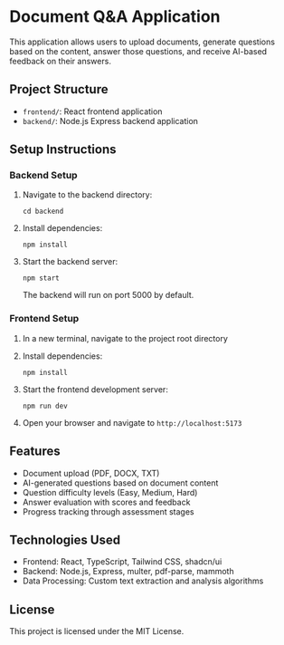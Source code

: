 
# Document Q&A Application

This application allows users to upload documents, generate questions based on the content, answer those questions, and receive AI-based feedback on their answers.

## Project Structure

- `frontend/`: React frontend application
- `backend/`: Node.js Express backend application

## Setup Instructions

### Backend Setup

1. Navigate to the backend directory:
   ```
   cd backend
   ```

2. Install dependencies:
   ```
   npm install
   ```

3. Start the backend server:
   ```
   npm start
   ```
   
   The backend will run on port 5000 by default.

### Frontend Setup

1. In a new terminal, navigate to the project root directory

2. Install dependencies:
   ```
   npm install
   ```

3. Start the frontend development server:
   ```
   npm run dev
   ```

4. Open your browser and navigate to `http://localhost:5173`

## Features

- Document upload (PDF, DOCX, TXT)
- AI-generated questions based on document content
- Question difficulty levels (Easy, Medium, Hard)
- Answer evaluation with scores and feedback
- Progress tracking through assessment stages

## Technologies Used

- Frontend: React, TypeScript, Tailwind CSS, shadcn/ui
- Backend: Node.js, Express, multer, pdf-parse, mammoth
- Data Processing: Custom text extraction and analysis algorithms

## License

This project is licensed under the MIT License.
